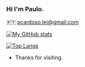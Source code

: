 ### Hi I'm Paulo.

🇵🇹
pcardoso.lei@gmail.com


[![My GitHub stats](https://github-readme-stats.vercel.app/api?username=pcardosolei)](https://github.com/anuraghazra/github-readme-stats)

[![Top Langs](https://github-readme-stats.vercel.app/api/top-langs/?username=pcardosolei&layout=compact)](https://github.com/anuraghazra/github-readme-stats)


- Thanks for visiting.
